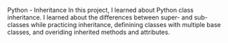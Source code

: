 Python - Inheritance In this project, I learned about Python class inheritance. I learned about the differences between super- and sub-classes while practicing inheritance, definining classes with multiple base classes, and overiding inherited methods and attributes.


